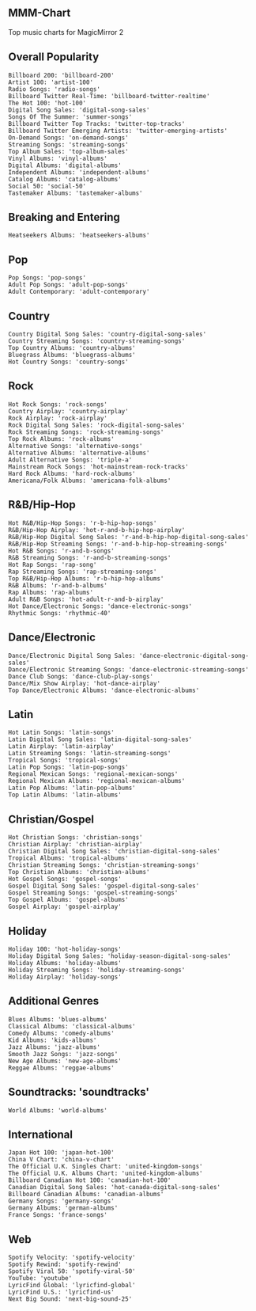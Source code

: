 ## MMM-Chart
Top music charts for MagicMirror 2

## Overall Popularity

    Billboard 200: 'billboard-200'
    Artist 100: 'artist-100'
    Radio Songs: 'radio-songs'
    Billboard Twitter Real-Time: 'billboard-twitter-realtime'
    The Hot 100: 'hot-100'
    Digital Song Sales: 'digital-song-sales'
    Songs Of The Summer: 'summer-songs'
    Billboard Twitter Top Tracks: 'twitter-top-tracks'
    Billboard Twitter Emerging Artists: 'twitter-emerging-artists'
    On-Demand Songs: 'on-demand-songs'
    Streaming Songs: 'streaming-songs'
    Top Album Sales: 'top-album-sales'
    Vinyl Albums: 'vinyl-albums'
    Digital Albums: 'digital-albums'
    Independent Albums: 'independent-albums'
    Catalog Albums: 'catalog-albums'
    Social 50: 'social-50'
    Tastemaker Albums: 'tastemaker-albums'

## Breaking and Entering

    Heatseekers Albums: 'heatseekers-albums'

## Pop

    Pop Songs: 'pop-songs'
    Adult Pop Songs: 'adult-pop-songs'
    Adult Contemporary: 'adult-contemporary'

## Country

    Country Digital Song Sales: 'country-digital-song-sales'
    Country Streaming Songs: 'country-streaming-songs'
    Top Country Albums: 'country-albums'
    Bluegrass Albums: 'bluegrass-albums'
    Hot Country Songs: 'country-songs'

## Rock

    Hot Rock Songs: 'rock-songs'
    Country Airplay: 'country-airplay'
    Rock Airplay: 'rock-airplay'
    Rock Digital Song Sales: 'rock-digital-song-sales'
    Rock Streaming Songs: 'rock-streaming-songs'
    Top Rock Albums: 'rock-albums'
    Alternative Songs: 'alternative-songs'
    Alternative Albums: 'alternative-albums'
    Adult Alternative Songs: 'triple-a'
    Mainstream Rock Songs: 'hot-mainstream-rock-tracks'
    Hard Rock Albums: 'hard-rock-albums'
    Americana/Folk Albums: 'americana-folk-albums'

## R&B/Hip-Hop

    Hot R&B/Hip-Hop Songs: 'r-b-hip-hop-songs'
    R&B/Hip-Hop Airplay: 'hot-r-and-b-hip-hop-airplay'
    R&B/Hip-Hop Digital Song Sales: 'r-and-b-hip-hop-digital-song-sales'
    R&B/Hip-Hop Streaming Songs: 'r-and-b-hip-hop-streaming-songs'
    Hot R&B Songs: 'r-and-b-songs'
    R&B Streaming Songs: 'r-and-b-streaming-songs'
    Hot Rap Songs: 'rap-song'
    Rap Streaming Songs: 'rap-streaming-songs'
    Top R&B/Hip-Hop Albums: 'r-b-hip-hop-albums'
    R&B Albums: 'r-and-b-albums'
    Rap Albums: 'rap-albums'
    Adult R&B Songs: 'hot-adult-r-and-b-airplay'
    Hot Dance/Electronic Songs: 'dance-electronic-songs'
    Rhythmic Songs: 'rhythmic-40'

## Dance/Electronic

    Dance/Electronic Digital Song Sales: 'dance-electronic-digital-song-sales'
    Dance/Electronic Streaming Songs: 'dance-electronic-streaming-songs'
    Dance Club Songs: 'dance-club-play-songs'
    Dance/Mix Show Airplay: 'hot-dance-airplay'
    Top Dance/Electronic Albums: 'dance-electronic-albums'

## Latin

    Hot Latin Songs: 'latin-songs'
    Latin Digital Song Sales: 'latin-digital-song-sales'
    Latin Airplay: 'latin-airplay'
    Latin Streaming Songs: 'latin-streaming-songs'
    Tropical Songs: 'tropical-songs'
    Latin Pop Songs: 'latin-pop-songs'
    Regional Mexican Songs: 'regional-mexican-songs'
    Regional Mexican Albums: 'regional-mexican-albums'
    Latin Pop Albums: 'latin-pop-albums'
    Top Latin Albums: 'latin-albums'

## Christian/Gospel

    Hot Christian Songs: 'christian-songs'
    Christian Airplay: 'christian-airplay'
    Christian Digital Song Sales: 'christian-digital-song-sales'
    Tropical Albums: 'tropical-albums'
    Christian Streaming Songs: 'christian-streaming-songs'
    Top Christian Albums: 'christian-albums'
    Hot Gospel Songs: 'gospel-songs'
    Gospel Digital Song Sales: 'gospel-digital-song-sales'
    Gospel Streaming Songs: 'gospel-streaming-songs'
    Top Gospel Albums: 'gospel-albums'
    Gospel Airplay: 'gospel-airplay'

## Holiday

    Holiday 100: 'hot-holiday-songs'
    Holiday Digital Song Sales: 'holiday-season-digital-song-sales'
    Holiday Albums: 'holiday-albums'
    Holiday Streaming Songs: 'holiday-streaming-songs'
    Holiday Airplay: 'holiday-songs'

## Additional Genres

    Blues Albums: 'blues-albums'
    Classical Albums: 'classical-albums'
    Comedy Albums: 'comedy-albums'
    Kid Albums: 'kids-albums'
    Jazz Albums: 'jazz-albums'
    Smooth Jazz Songs: 'jazz-songs'
    New Age Albums: 'new-age-albums'
    Reggae Albums: 'reggae-albums'

## Soundtracks: 'soundtracks'

    World Albums: 'world-albums'

## International

    Japan Hot 100: 'japan-hot-100'
    China V Chart: 'china-v-chart'
    The Official U.K. Singles Chart: 'united-kingdom-songs'
    The Official U.K. Albums Chart: 'united-kingdom-albums'
    Billboard Canadian Hot 100: 'canadian-hot-100'
    Canadian Digital Song Sales: 'hot-canada-digital-song-sales'
    Billboard Canadian Albums: 'canadian-albums'
    Germany Songs: 'germany-songs'
    Germany Albums: 'german-albums'
    France Songs: 'france-songs'

## Web

    Spotify Velocity: 'spotify-velocity'
    Spotify Rewind: 'spotify-rewind'
    Spotify Viral 50: 'spotify-viral-50'
    YouTube: 'youtube'
    LyricFind Global: 'lyricfind-global'
    LyricFind U.S.: 'lyricfind-us'
    Next Big Sound: 'next-big-sound-25'
